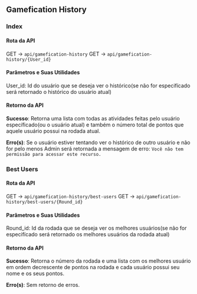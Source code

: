 ## Gamefication History

### Index

#### Rota da API

GET -> `api/gamefication-history`
GET -> `api/gamefication-history/{User_id}`

#### Parâmetros e Suas Utilidades

User_id: Id do usuário que se deseja ver o histórico(se não for especifícado será retornado o histórico do usuário atual)

#### Retorno da API

**Sucesso**: Retorna uma lista com todas as atividades feitas pelo usuário específicado(ou o usuário atual) e também o número total de pontos que aquele usuário possui na rodada atual.

**Erro(s)**: Se o usuário estiver tentando ver o histórico de outro usuário e não for pelo menos Admin será retornada a mensagem de erro: `Você não tem permissão para acessar este recurso.`

### Best Users

#### Rota da API

GET -> `api/gamefication-history/best-users`
GET -> `api/gamefication-history/best-users/{Round_id}`

#### Parâmetros e Suas Utilidades

Round_id: Id da rodada que se deseja ver os melhores usuários(se não for especifícado será retornado os melhores usuários da rodada atual)

#### Retorno da API

**Sucesso**: Retorna o número da rodada e uma lista com os melhores usuário em ordem decrescente de pontos na rodada e cada usuário possui seu nome e os seus pontos.

**Erro(s)**: Sem retorno de erros.
